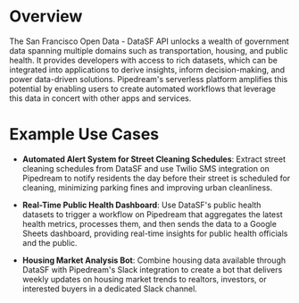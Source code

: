 # Overview

The San Francisco Open Data - DataSF API unlocks a wealth of government data spanning multiple domains such as transportation, housing, and public health. It provides developers with access to rich datasets, which can be integrated into applications to derive insights, inform decision-making, and power data-driven solutions. Pipedream's serverless platform amplifies this potential by enabling users to create automated workflows that leverage this data in concert with other apps and services.

# Example Use Cases

- **Automated Alert System for Street Cleaning Schedules**: Extract street cleaning schedules from DataSF and use Twilio SMS integration on Pipedream to notify residents the day before their street is scheduled for cleaning, minimizing parking fines and improving urban cleanliness.

- **Real-Time Public Health Dashboard**: Use DataSF's public health datasets to trigger a workflow on Pipedream that aggregates the latest health metrics, processes them, and then sends the data to a Google Sheets dashboard, providing real-time insights for public health officials and the public.

- **Housing Market Analysis Bot**: Combine housing data available through DataSF with Pipedream's Slack integration to create a bot that delivers weekly updates on housing market trends to realtors, investors, or interested buyers in a dedicated Slack channel.
